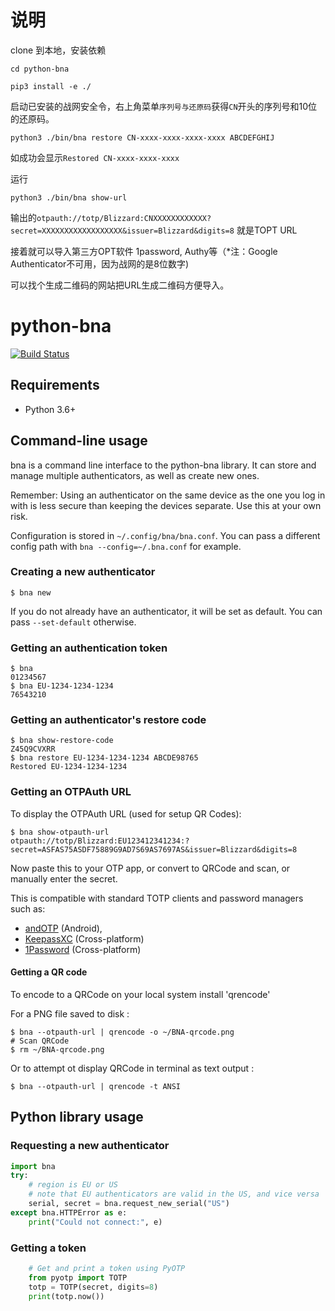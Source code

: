 # 说明
clone 到本地，安装依赖

```shell
cd python-bna

pip3 install -e ./
```

启动已安装的战网安全令，右上角菜单`序列号与还原码`获得`CN`开头的序列号和10位的还原码。

```shell
python3 ./bin/bna restore CN-xxxx-xxxx-xxxx-xxxx ABCDEFGHIJ
```

如成功会显示`Restored CN-xxxx-xxxx-xxxx`

运行

```shell
python3 ./bin/bna show-url
```

输出的`otpauth://totp/Blizzard:CNXXXXXXXXXXXX?secret=XXXXXXXXXXXXXXXXXX&issuer=Blizzard&digits=8` 就是TOPT URL

接着就可以导入第三方OPT软件 1password, Authy等（*注：Google Authenticator不可用，因为战网的是8位数字)

可以找个生成二维码的网站把URL生成二维码方便导入。









# python-bna
[![Build Status](https://api.travis-ci.org/jleclanche/python-bna.svg?branch=master)](https://travis-ci.org/jleclanche/python-bna)

## Requirements

- Python 3.6+


## Command-line usage

bna is a command line interface to the python-bna library. It can store
and manage multiple authenticators, as well as create new ones.


Remember: Using an authenticator on the same device as the one you log in with
is less secure than keeping the devices separate. Use this at your own risk.

Configuration is stored in `~/.config/bna/bna.conf`. You can pass a
different config path with `bna --config=~/.bna.conf` for example.


### Creating a new authenticator

    $ bna new

If you do not already have an authenticator, it will be set as default.
You can pass `--set-default` otherwise.


### Getting an authentication token

    $ bna
    01234567
    $ bna EU-1234-1234-1234
    76543210


### Getting an authenticator's restore code

    $ bna show-restore-code
    Z45Q9CVXRR
    $ bna restore EU-1234-1234-1234 ABCDE98765
    Restored EU-1234-1234-1234


### Getting an OTPAuth URL

To display the OTPAuth URL (used for setup QR Codes):

    $ bna show-otpauth-url
    otpauth://totp/Blizzard:EU123412341234:?secret=ASFAS75ASDF75889G9AD7S69AS7697AS&issuer=Blizzard&digits=8

Now paste this to your OTP app, or convert to QRCode and scan, or
manually enter the secret.

This is compatible with standard TOTP clients and password managers such as:
- [andOTP](https://play.google.com/store/apps/details?id=org.shadowice.flocke.andotp) (Android),
- [KeepassXC](https://keepassxc.org/) (Cross-platform)
- [1Password](https://1password.com/) (Cross-platform)


#### Getting a QR code

To encode to a QRCode on your local system install \'qrencode\'

For a PNG file saved to disk :

    $ bna --otpauth-url | qrencode -o ~/BNA-qrcode.png
    # Scan QRCode
    $ rm ~/BNA-qrcode.png

Or to attempt ot display QRCode in terminal as text output :

    $ bna --otpauth-url | qrencode -t ANSI


## Python library usage

### Requesting a new authenticator

```py
import bna
try:
    # region is EU or US
    # note that EU authenticators are valid in the US, and vice versa
    serial, secret = bna.request_new_serial("US")
except bna.HTTPError as e:
    print("Could not connect:", e)
```

### Getting a token

```py
    # Get and print a token using PyOTP
    from pyotp import TOTP
    totp = TOTP(secret, digits=8)
    print(totp.now())
```
